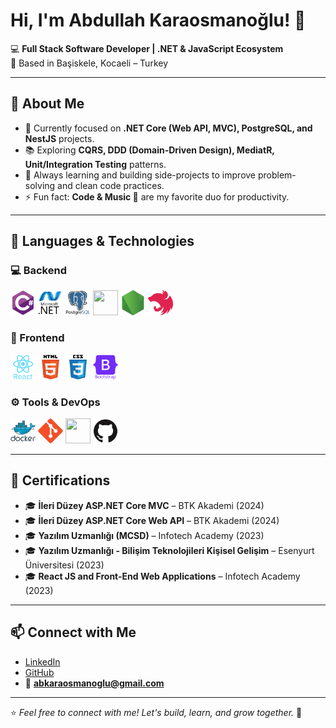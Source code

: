 # Hi, I'm Abdullah Karaosmanoğlu! 👋

💻 **Full Stack Software Developer | .NET & JavaScript Ecosystem**  
📍 Based in Başiskele, Kocaeli – Turkey  

---

## 🚀 About Me
- 🎯 Currently focused on **.NET Core (Web API, MVC), PostgreSQL, and NestJS** projects.  
- 📚 Exploring **CQRS, DDD (Domain-Driven Design), MediatR, Unit/Integration Testing** patterns.  
- 🌱 Always learning and building side-projects to improve problem-solving and clean code practices.  
- ⚡ Fun fact: **Code & Music 🎵** are my favorite duo for productivity.  

---

## 🔧 Languages & Technologies

### 💻 Backend
<p align="left">
  <img src="https://raw.githubusercontent.com/devicons/devicon/master/icons/csharp/csharp-original.svg" width="40" height="40"/>
  <img src="https://raw.githubusercontent.com/devicons/devicon/master/icons/dot-net/dot-net-original-wordmark.svg" width="40" height="40"/>
  <img src="https://raw.githubusercontent.com/devicons/devicon/master/icons/postgresql/postgresql-original-wordmark.svg" width="40" height="40"/>
  <img src="https://www.svgrepo.com/show/303229/microsoft-sql-server-logo.svg" width="40" height="40"/>
  <img src="https://raw.githubusercontent.com/devicons/devicon/master/icons/nodejs/nodejs-original.svg" width="40" height="40"/>
  <img src="https://raw.githubusercontent.com/devicons/devicon/master/icons/nestjs/nestjs-plain.svg" width="40" height="40"/>
</p>

### 🎨 Frontend
<p align="left">
  <img src="https://raw.githubusercontent.com/devicons/devicon/master/icons/react/react-original-wordmark.svg" width="40" height="40"/>
  <img src="https://raw.githubusercontent.com/devicons/devicon/master/icons/html5/html5-original-wordmark.svg" width="40" height="40"/>
  <img src="https://raw.githubusercontent.com/devicons/devicon/master/icons/css3/css3-original-wordmark.svg" width="40" height="40"/>
  <img src="https://raw.githubusercontent.com/devicons/devicon/master/icons/bootstrap/bootstrap-plain-wordmark.svg" width="40" height="40"/>
</p>

### ⚙️ Tools & DevOps
<p align="left">
  <img src="https://raw.githubusercontent.com/devicons/devicon/master/icons/docker/docker-original-wordmark.svg" width="40" height="40"/>
  <img src="https://raw.githubusercontent.com/devicons/devicon/master/icons/git/git-original.svg" width="40" height="40"/>
  <img src="https://www.vectorlogo.zone/logos/getpostman/getpostman-icon.svg" width="40" height="40"/>
  <img src="https://raw.githubusercontent.com/devicons/devicon/master/icons/github/github-original.svg" width="40" height="40"/>
</p>

---

## 📜 Certifications
- 🎓 **İleri Düzey ASP.NET Core MVC** – BTK Akademi (2024)  
- 🎓 **İleri Düzey ASP.NET Core Web API** – BTK Akademi (2024)  
- 🎓 **Yazılım Uzmanlığı (MCSD)** – Infotech Academy (2023)  
- 🎓 **Yazılım Uzmanlığı - Bilişim Teknolojileri Kişisel Gelişim** – Esenyurt Üniversitesi (2023)  
- 🎓 **React JS and Front-End Web Applications** – Infotech Academy (2023)  

---

## 📫 Connect with Me
- [LinkedIn](https://www.linkedin.com/in/abkaraosmanoglu/)  
- [GitHub](https://github.com/AbdullahKaraosmanoglu1)  
- 📧 **abkaraosmanoglu@gmail.com**  

---

⭐️ *Feel free to connect with me! Let's build, learn, and grow together.* 🚀
